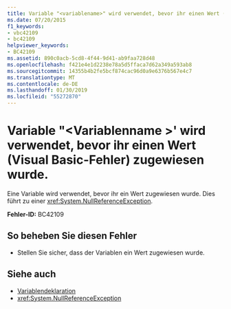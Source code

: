 ```yaml
---
title: Variable "<variablename>" wird verwendet, bevor ihr einen Wert (Visual Basic-Fehler) zugewiesen wurde.
ms.date: 07/20/2015
f1_keywords:
- vbc42109
- bc42109
helpviewer_keywords:
- BC42109
ms.assetid: 890c0acb-5cd8-4f44-9d41-ab9faa728d48
ms.openlocfilehash: f421e4e1d2238e78a5d5ffaca7d62a349a593ab8
ms.sourcegitcommit: 14355b4b2fe5bcf874cac96d0a9e6376b567e4c7
ms.translationtype: MT
ms.contentlocale: de-DE
ms.lasthandoff: 01/30/2019
ms.locfileid: "55272870"
---
```

# <a name="variable-variablename-is-used-before-it-has-been-assigned-a-value-visual-basic-error"></a>Variable "\<Variablenname >' wird verwendet, bevor ihr einen Wert (Visual Basic-Fehler) zugewiesen wurde.
Eine Variable wird verwendet, bevor ihr ein Wert zugewiesen wurde. Dies führt zu einer <xref:System.NullReferenceException>.  
  
 **Fehler-ID:** BC42109  
  
## <a name="to-correct-this-error"></a>So beheben Sie diesen Fehler  
  
-   Stellen Sie sicher, dass der Variablen ein Wert zugewiesen wurde.  
  
## <a name="see-also"></a>Siehe auch
- [Variablendeklaration](../../visual-basic/programming-guide/language-features/variables/variable-declaration.md)
- <xref:System.NullReferenceException>
